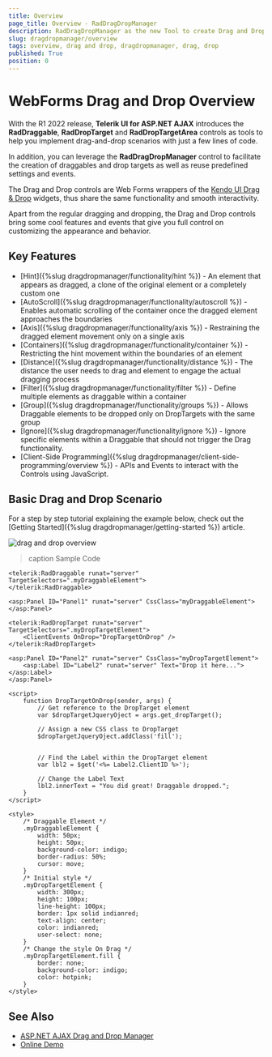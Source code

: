 ```yaml
---
title: Overview
page_title: Overview - RadDragDropManager
description: RadDragDropManager as the new Tool to create Drag and Drop scenarios
slug: dragdropmanager/overview
tags: overview, drag and drop, dragdropmanager, drag, drop
published: True
position: 0
---
```


# WebForms Drag and Drop Overview

With the R1 2022 release, **Telerik UI for ASP.NET AJAX** introduces the **RadDraggable**, **RadDropTarget** and **RadDropTargetArea** controls as tools to help you implement drag-and-drop scenarios with just a few lines of code. 

In addition, you can leverage the **RadDragDropManager** control to facilitate the creation of draggables and drop targets as well as reuse predefined settings and events.

The Drag and Drop controls are Web Forms wrappers of the [Kendo UI Drag & Drop](https://docs.telerik.com/kendo-ui/controls/interactivity/draganddrop/overview) widgets, thus share the same functionality and smooth interactivity.

Apart from the regular dragging and dropping, the Drag and Drop controls bring some cool features and events that give you full control on customizing the appearance and behavior.


## Key Features

- [Hint]({%slug dragdropmanager/functionality/hint %}) - An element that appears as dragged, a clone of the original element or a completely custom one
- [AutoScroll]({%slug dragdropmanager/functionality/autoscroll %}) - Enables automatic scrolling of the container once the dragged element approaches the boundaries
- [Axis]({%slug dragdropmanager/functionality/axis %}) - Restraining the dragged element movement only on a single axis
- [Containers]({%slug dragdropmanager/functionality/container %}) - Restricting the hint movement within the boundaries of an element
- [Distance]({%slug dragdropmanager/functionality/distance %}) - The distance the user needs to drag and element to engage the actual dragging process
- [Filter]({%slug dragdropmanager/functionality/filter %}) - Define multiple elements as draggable within a container
- [Group]({%slug dragdropmanager/functionality/groups %}) - Allows Draggable elements to be dropped only on DropTargets with the same group
- [Ignore]({%slug dragdropmanager/functionality/ignore %}) - Ignore specific elements within a Draggable that should not trigger the Drag functionality.
- [Client-Side Programming]({%slug dragdropmanager/client-side-programming/overview %}) - APIs and Events to interact with the Controls using JavaScript.

## Basic Drag and Drop Scenario

For a step by step tutorial explaining the example below, check out the [Getting Started]({%slug dragdropmanager/getting-started %}) article.

![drag and drop overview](images/dragdropmanager-drag-drop-scenario.gif "drag and drop overview")

>caption Sample Code

````ASP.NET
<telerik:RadDraggable runat="server" TargetSelectors=".myDraggableElement">
</telerik:RadDraggable>

<asp:Panel ID="Panel1" runat="server" CssClass="myDraggableElement"></asp:Panel>

<telerik:RadDropTarget runat="server" TargetSelectors=".myDropTargetElement">
    <ClientEvents OnDrop="DropTargetOnDrop" />
</telerik:RadDropTarget>

<asp:Panel ID="Panel2" runat="server" CssClass="myDropTargetElement">
    <asp:Label ID="Label2" runat="server" Text="Drop it here..."></asp:Label>
</asp:Panel>

<script>
    function DropTargetOnDrop(sender, args) {
        // Get reference to the DropTarget element
        var $dropTargetJqueryOject = args.get_dropTarget();

        // Assign a new CSS class to DropTarget
        $dropTargetJqueryOject.addClass('fill');


        // Find the Label within the DropTarget element
        var lbl2 = $get('<%= Label2.ClientID %>');

        // Change the Label Text
        lbl2.innerText = "You did great! Draggable dropped.";
    }
</script>

<style>
    /* Draggable Element */
    .myDraggableElement {
        width: 50px;
        height: 50px;
        background-color: indigo;
        border-radius: 50%;
        cursor: move;
    }
    /* Initial style */
    .myDropTargetElement {
        width: 300px;
        height: 100px;
        line-height: 100px;
        border: 1px solid indianred;
        text-align: center;
        color: indianred;
        user-select: none;
    }
    /* Change the style On Drag */
    .myDropTargetElement.fill {
        border: none;
        background-color: indigo;
        color: hotpink;
    }
</style>
````

## See Also
 * [ASP.NET AJAX Drag and Drop Manager](https://www.telerik.com/products/aspnet-ajax/drag-and-drop-manager.aspx)
 * [Online Demo](https://demos.telerik.com/aspnet-ajax/dragdropmanager/overview/defaultvb.aspx)


